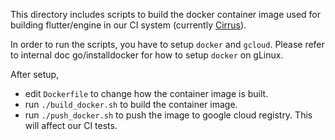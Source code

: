 This directory includes scripts to build the docker container image used for
building flutter/engine in our CI system (currently [Cirrus](cirrus-ci.org)).

In order to run the scripts, you have to setup `docker` and `gcloud`. Please
refer to internal doc go/installdocker for how to setup `docker` on gLinux.

After setup,
* edit `Dockerfile` to change how the container image is built.
* run `./build_docker.sh` to build the container image.
* run `./push_docker.sh` to push the image to google cloud registry. This will
  affect our CI tests.

